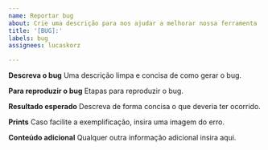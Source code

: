 ```yaml
---
name: Reportar bug
about: Crie uma descrição para nos ajudar a melhorar nossa ferramenta
title: '[BUG]:'
labels: bug
assignees: lucaskorz

---
```


**Descreva o bug**
Uma descrição limpa e concisa de como gerar o bug.

**Para reproduzir o bug**
Etapas para reproduzir o bug.

**Resultado esperado**
Descreva de forma concisa o que deveria ter ocorrido.

**Prints**
Caso facilite a exemplificação, insira uma imagem do erro.

**Conteúdo adicional**
Qualquer outra informação adicional insira aqui.
